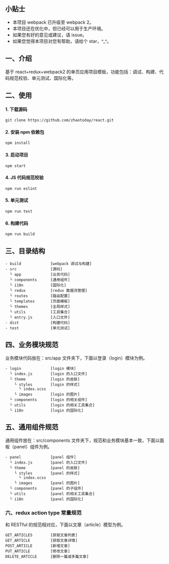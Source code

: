 ## 小贴士
- 本项目 webpack 已升级至 webpack 2。
- 本项目还在优化中，但已经可以用于生产环境。
- 如果您有好的意见或建议，请 issue。
- 如果您觉得本项目对您有帮助，请给个 star，^_^。

## 一、介绍
基于 react+redux+webpack2 的单页应用项目模板，功能包括：调试、构建、代码规范校验、单元测试、国际化等。

## 二、使用
#### 1. 下载源码
```
git clone https://github.com/zhaotoday/react.git
```
#### 2. 安装 npm 依赖包
```
npm install
```
#### 3. 启动项目
```
npm start
```
#### 4. JS 代码规范校验
```
npm run eslint
```
#### 5. 单元测试
```
npm run test
```
#### 6. 构建代码
```
npm run build
```

## 三、目录结构
```
- build             [webpack 调试与构建]
- src               [源码]
  └ app             [业务代码]
  └ components      [通用组件]
  └ i18n            [国际化]
  └ redux           [redux 数据流管理]
  └ routes          [路由配置]
  └ templates       [页面模板]
  └ themes          [全局样式]
  └ utils           [工具集合]
  └ entry.js        [入口文件]
- dist              [构建代码]
- test              [单元测试]
```

## 四、业务模块规范
业务模块代码放在：src/app 文件夹下，下面以登录（login）模块为例。

```
- login             [login 模块]
  └ index.js        [login 的入口文件]
  └ theme           [login 的皮肤]
    └ styles        [login 的样式]
      └ index.scss
    └ images        [login 的图片]
  └ components      [login 的相关组件]
  └ utils           [login 的相关工具集合]
  └ i18n            [login 的国际化]
```
## 五、通用组件规范
通用组件放在：src/components 文件夹下，规范和业务模块基本一致，下面以面板（panel）组件为例。
```
- panel             [panel 组件]
  └ index.js        [panel 的入口文件]
  └ theme           [panel 的皮肤]
    └ styles        [panel 的样式]
      └ index.scss
    └ images        [panel 的图片]
  └ components      [panel 的子组件]
  └ utils           [panel 的相关工具集合]
  └ i18n            [panel 的国际化]  
```
### 六、redux action type 常量规范
和 RESTful 的规范相对应，下面以文章（article）模型为例。
```
GET_ARTICLES        [获取文章列表]
GET_ARTICLE         [获取文章详情]
POST_ARTICLE        [新增文章]
PUT_ARTICLE         [修改文章]
DELETE_ARTICLE      [删除一篇或多篇文章]
```
